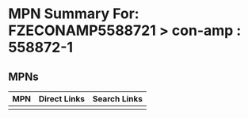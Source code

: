 



# MPN Summary For: FZECONAMP5588721 > con-amp : 558872-1

## MPNs
  

|MPN|Direct Links|Search Links|
| :--- | :--- | :--- |
||||
